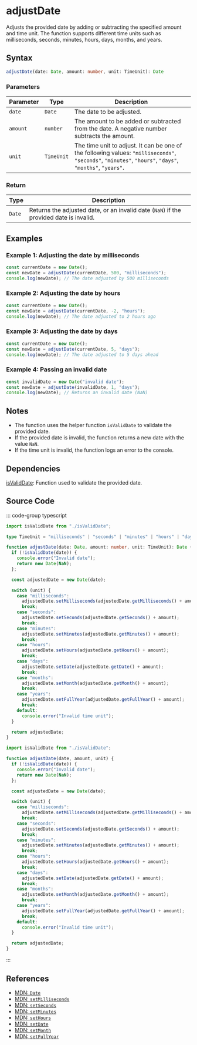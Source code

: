 # adjustDate  
Adjusts the provided date by adding or subtracting the specified amount and time unit. The function supports different time units such as milliseconds, seconds, minutes, hours, days, months, and years.

## Syntax
```typescript
adjustDate(date: Date, amount: number, unit: TimeUnit): Date
```

### Parameters

| Parameter | Type        | Description                                |
|-----------|-------------|--------------------------------------------|
| `date`    | `Date`      | The date to be adjusted.                   |
| `amount`  | `number`    | The amount to be added or subtracted from the date. A negative number subtracts the amount. |
| `unit`    | `TimeUnit`  | The time unit to adjust. It can be one of the following values: `"milliseconds"`, `"seconds"`, `"minutes"`, `"hours"`, `"days"`, `"months"`, `"years"`. |

### Return

| Type    | Description                                              |
|---------|--------------------------------------------------------|
| `Date`  | Returns the adjusted date, or an invalid date (`NaN`) if the provided date is invalid. |

## Examples

### Example 1: Adjusting the date by milliseconds
```typescript
const currentDate = new Date();
const newDate = adjustDate(currentDate, 500, "milliseconds");
console.log(newDate); // The date adjusted by 500 milliseconds
```

### Example 2: Adjusting the date by hours
```typescript
const currentDate = new Date();
const newDate = adjustDate(currentDate, -2, "hours");
console.log(newDate); // The date adjusted to 2 hours ago
```

### Example 3: Adjusting the date by days
```typescript
const currentDate = new Date();
const newDate = adjustDate(currentDate, 5, "days");
console.log(newDate); // The date adjusted to 5 days ahead
```

### Example 4: Passing an invalid date
```typescript
const invalidDate = new Date("invalid date");
const newDate = adjustDate(invalidDate, 1, "days");
console.log(newDate); // Returns an invalid date (NaN)
```

## Notes
- The function uses the helper function `isValidDate` to validate the provided date.
- If the provided date is invalid, the function returns a new date with the value `NaN`.
- If the time unit is invalid, the function logs an error to the console.

## Dependencies
[isValidDate](./isValidDate.md): Function used to validate the provided date.

## Source Code
::: code-group
typescript
```typescript
import isValidDate from "./isValidDate";

type TimeUnit = "milliseconds" | "seconds" | "minutes" | "hours" | "days" | "months" | "years";

function adjustDate(date: Date, amount: number, unit: TimeUnit): Date {
  if (!isValidDate(date)) {
    console.error("Invalid date");
    return new Date(NaN);
  };

  const adjustedDate = new Date(date);

  switch (unit) {
    case "milliseconds":
      adjustedDate.setMilliseconds(adjustedDate.getMilliseconds() + amount);
      break;
    case "seconds":
      adjustedDate.setSeconds(adjustedDate.getSeconds() + amount);
      break;
    case "minutes":
      adjustedDate.setMinutes(adjustedDate.getMinutes() + amount);
      break;
    case "hours":
      adjustedDate.setHours(adjustedDate.getHours() + amount);
      break;
    case "days":
      adjustedDate.setDate(adjustedDate.getDate() + amount);
      break;
    case "months":
      adjustedDate.setMonth(adjustedDate.getMonth() + amount);
      break;
    case "years":
      adjustedDate.setFullYear(adjustedDate.getFullYear() + amount);
      break;
    default:
      console.error("Invalid time unit");
  }

  return adjustedDate;
}
```

```javascript
import isValidDate from "./isValidDate";

function adjustDate(date, amount, unit) {
  if (!isValidDate(date)) {
    console.error("Invalid date");
    return new Date(NaN);
  };

  const adjustedDate = new Date(date);

  switch (unit) {
    case "milliseconds":
      adjustedDate.setMilliseconds(adjustedDate.getMilliseconds() + amount);
      break;
    case "seconds":
      adjustedDate.setSeconds(adjustedDate.getSeconds() + amount);
      break;
    case "minutes":
      adjustedDate.setMinutes(adjustedDate.getMinutes() + amount);
      break;
    case "hours":
      adjustedDate.setHours(adjustedDate.getHours() + amount);
      break;
    case "days":
      adjustedDate.setDate(adjustedDate.getDate() + amount);
      break;
    case "months":
      adjustedDate.setMonth(adjustedDate.getMonth() + amount);
      break;
    case "years":
      adjustedDate.setFullYear(adjustedDate.getFullYear() + amount);
      break;
    default:
      console.error("Invalid time unit");
  }

  return adjustedDate;
}
```
:::

## References
- [MDN: `Date`](https://developer.mozilla.org/en-US/docs/Web/JavaScript/Reference/Global_Objects/Date)
- [MDN: `setMilliseconds`](https://developer.mozilla.org/en-US/docs/Web/JavaScript/Reference/Global_Objects/Date/setMilliseconds)
- [MDN: `setSeconds`](https://developer.mozilla.org/en-US/docs/Web/JavaScript/Reference/Global_Objects/Date/setSeconds)
- [MDN: `setMinutes`](https://developer.mozilla.org/en-US/docs/Web/JavaScript/Reference/Global_Objects/Date/setMinutes)
- [MDN: `setHours`](https://developer.mozilla.org/en-US/docs/Web/JavaScript/Reference/Global_Objects/Date/setHours)
- [MDN: `setDate`](https://developer.mozilla.org/en-US/docs/Web/JavaScript/Reference/Global_Objects/Date/setDate)
- [MDN: `setMonth`](https://developer.mozilla.org/en-US/docs/Web/JavaScript/Reference/Global_Objects/Date/setMonth)
- [MDN: `setFullYear`](https://developer.mozilla.org/en-US/docs/Web/JavaScript/Reference/Global_Objects/Date/setFullYear)
